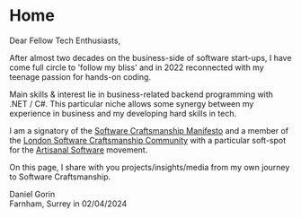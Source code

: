# Home

Dear Fellow Tech Enthusiasts,

After almost two decades on the business-side of software start-ups, I have come full circle to 'follow my bliss' and in 2022 reconnected with my teenage passion for hands-on coding.

Main skills & interest lie in business-related backend programming with .NET / C#. This particular niche allows some synergy between my experience in business and my developing hard skills in tech. 

I am a signatory of the [Software Craftsmanship Manifesto](http://manifesto.softwarecraftsmanship.org) and a member of the [London Software Craftsmanship Community](https://www.meetup.com/london-software-craftsmanship/) with a particular soft-spot for the [Artisanal Software](https://www.markbernstein.org/NeoVictorian.html) movement.

On this page, I share with you projects/insights/media from my own journey to Software Craftsmanship.

Daniel Gorin  
Farnham, Surrey in 02/04/2024
